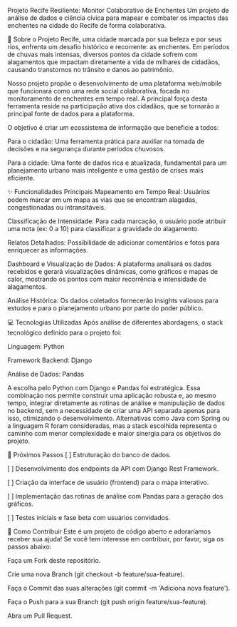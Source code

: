 Projeto Recife Resiliente: Monitor Colaborativo de Enchentes
Um projeto de análise de dados e ciência cívica para mapear e combater os impactos das enchentes na cidade do Recife de forma colaborativa.

📄 Sobre o Projeto
Recife, uma cidade marcada por sua beleza e por seus rios, enfrenta um desafio histórico e recorrente: as enchentes. Em períodos de chuvas mais intensas, diversos pontos da cidade sofrem com alagamentos que impactam diretamente a vida de milhares de cidadãos, causando transtornos no trânsito e danos ao patrimônio.

Nosso projeto propõe o desenvolvimento de uma plataforma web/mobile que funcionará como uma rede social colaborativa, focada no monitoramento de enchentes em tempo real. A principal força desta ferramenta reside na participação ativa dos cidadãos, que se tornarão a principal fonte de dados para a plataforma.

O objetivo é criar um ecossistema de informação que beneficie a todos:

Para o cidadão: Uma ferramenta prática para auxiliar na tomada de decisões e na segurança durante períodos chuvosos.

Para a cidade: Uma fonte de dados rica e atualizada, fundamental para um planejamento urbano mais inteligente e uma gestão de crises mais eficiente.

✨ Funcionalidades Principais
Mapeamento em Tempo Real: Usuários podem marcar em um mapa as vias que se encontram alagadas, congestionadas ou intransitáveis.

Classificação de Intensidade: Para cada marcação, o usuário pode atribuir uma nota (ex: 0 a 10) para classificar a gravidade do alagamento.

Relatos Detalhados: Possibilidade de adicionar comentários e fotos para enriquecer as informações.

Dashboard e Visualização de Dados: A plataforma analisará os dados recebidos e gerará visualizações dinâmicas, como gráficos e mapas de calor, mostrando os pontos com maior recorrência e intensidade de alagamentos.

Análise Histórica: Os dados coletados fornecerão insights valiosos para estudos e para o planejamento urbano por parte do poder público.

💻 Tecnologias Utilizadas
Após análise de diferentes abordagens, o stack tecnológico definido para o projeto foi:

Linguagem: Python

Framework Backend: Django

Análise de Dados: Pandas

A escolha pelo Python com Django e Pandas foi estratégica. Essa combinação nos permite construir uma aplicação robusta e, ao mesmo tempo, integrar diretamente as rotinas de análise e manipulação de dados no backend, sem a necessidade de criar uma API separada apenas para isso, otimizando o desenvolvimento. Alternativas como Java com Spring ou a linguagem R foram consideradas, mas a stack escolhida representa o caminho com menor complexidade e maior sinergia para os objetivos do projeto.

🚀 Próximos Passos
[ ] Estruturação do banco de dados.

[ ] Desenvolvimento dos endpoints da API com Django Rest Framework.

[ ] Criação da interface de usuário (frontend) para o mapa interativo.

[ ] Implementação das rotinas de análise com Pandas para a geração dos gráficos.

[ ] Testes iniciais e fase beta com usuários convidados.

🤝 Como Contribuir
Este é um projeto de código aberto e adoraríamos receber sua ajuda! Se você tem interesse em contribuir, por favor, siga os passos abaixo:

Faça um Fork deste repositório.

Crie uma nova Branch (git checkout -b feature/sua-feature).

Faça o Commit das suas alterações (git commit -m 'Adiciona nova feature').

Faça o Push para a sua Branch (git push origin feature/sua-feature).

Abra um Pull Request.
